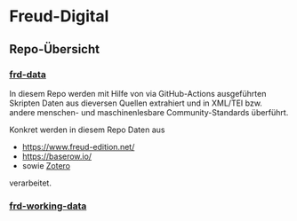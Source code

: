 # Freud-Digital

## Repo-Übersicht

### [frd-data](https://github.com/freud-digital/frd-data)

In diesem Repo werden mit Hilfe von via GitHub-Actions ausgeführten Skripten Daten aus dieversen Quellen extrahiert und in XML/TEI bzw. andere menschen- und maschinenlesbare Community-Standards überführt.

Konkret werden in diesem Repo Daten aus
* https://www.freud-edition.net/
* https://baserow.io/ 
* sowie [Zotero](https://www.zotero.org/groups/4690432/sigmund-freud/library)

verarbeitet. 

### [frd-working-data](https://github.com/freud-digital/frd-working-data)
